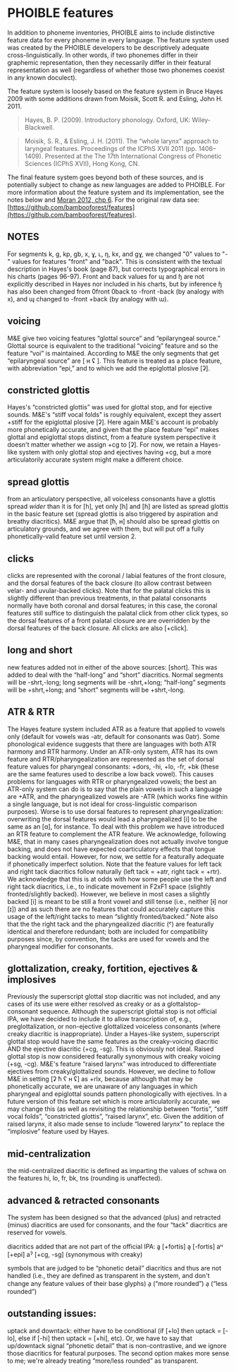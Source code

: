# PHOIBLE features

In addition to phoneme inventories, PHOIBLE aims to include distinctive feature data for every phoneme in every language. The feature system used was created by the PHOIBLE developers to be descriptively adequate cross-linguistically. In other words, if two phonemes differ in their graphemic representation, then they necessarily differ in their featural representation as well (regardless of whether those two phonemes coexist in any known doculect). 

The feature system is loosely based on the feature system in Bruce Hayes 2009 with some additions drawn from Moisik, Scott R. and Esling, John H. 2011.

> Hayes, B. P. (2009). Introductory phonology. Oxford, UK: Wiley-Blackwell.

> Moisik, S. R., & Esling, J. H. (2011). The “whole larynx” approach to laryngeal features. Proceedings of the ICPhS XVII 2011 (pp. 1406–1409). Presented at the The 17th International Congress of Phonetic Sciences (ICPhS XVII), Hong Kong, CN.

The final feature system goes beyond both of these sources, and is potentially subject to change as new languages are added to PHOIBLE. For more information about the feature system and its implementation, see the notes below and [Moran 2012, chp 6](https://digital.lib.washington.edu/researchworks/handle/1773/22452). For the original raw data see: [https://github.com/bambooforest/features](https://github.com/bambooforest/features).


## NOTES

For segments k, g, kp, gb, x, ɣ, ʟ, ŋ, kx, and gɣ, we changed "0" values to "-" values for features "front" and "back".  This is consistent with the textual description in Hayes's book (page 87), but corrects typographical errors in his charts (pages 96-97).  Front and back values for ɰ and ɧ are not explicitly described in Hayes nor included in his charts, but by inference ɧ has also been changed from 0front 0back to -front -back (by analogy with x), and ɰ changed to -front +back (by analogy with ɯ).

## voicing

M&E give two voicing features “glottal source” and “epilaryngeal source.” Glottal source is equivalent to the traditional “voicing” feature and so the feature “voi” is maintained.  According to M&E the only segments that get “epilaryngeal source” are [ ʜ ʢ ].  This feature is treated as a place feature, with abbreviation “epi,” and to which we add the epiglottal plosive [ʡ].

## constricted glottis

Hayes's “constricted glottis” was used for glottal stop, and for ejective sounds.  M&E's “stiff vocal folds” is roughly equivalent, except they assert +stiff for the epiglottal plosive [ʡ].  Here again M&E's account is probably more phonetically accurate, and given that the place feature “epi” makes glottal and epiglottal stops distinct, from a feature system perspective it doesn't matter whether we assign +cg to [ʡ].  For now, we retain a Hayes-like system with only glottal stop and ejectives having +cg, but a more articulatorily accurate system might make a different choice.

## spread glottis

from an articulatory perspective, all voiceless consonants have a glottis spread *wider* than it is for [h], yet only [h] and [ɦ] are listed as spread glottis in the basic feature set (spread glottis is also triggered by aspiration and breathy diacritics).  M&E argue that [ħ, ʜ] should also be spread glottis on articulatory grounds, and we agree with them, but will put off a fully phonetically-valid feature set until version 2.

## clicks

clicks are represented with the coronal / labial features of the front closure, and the dorsal features of the back closure (to allow contrast between velar- and uvular-backed clicks).  Note that for the palatal clicks this is slightly different than previous treatments, in that palatal consonants normally have both coronal and dorsal features; in this case, the coronal features still suffice to distinguish the palatal click from other click types, so the dorsal features of a front palatal closure are are overridden by the dorsal features of the back closure.  All clicks are also [+click].

## long and short

new features added not in either of the above sources: [short].  This was added to deal with the “half-long” and “short” diacritics.  Normal segments will be -shrt,-long; long segments will be -shrt,+long; “half-long” segments will be +shrt,+long; and “short” segments will be +shrt,-long.

## ATR & RTR

The Hayes feature system included ATR as a feature that applied to vowels only (default for vowels was -atr, default for consonants was 0atr).  Some phonological evidence suggests that there are languages with both ATR harmony and RTR harmony.  Under an ATR-only system, ATR has its own feature and RTR/pharyngealization are represented as the set of dorsal feature values for pharyngeal consonants: +dors, -hi, +lo, -fr, +bk (these are the same features used to describe a low back vowel).  This causes problems for languages with RTR or pharyngealized vowels; the best an ATR-only system can do is to say that the plain vowels in such a language are +ATR, and the pharyngealized vowels are -ATR (which works fine within a single language, but is not ideal for cross-linguistic comparison purposes).  Worse is to use dorsal features to represent pharyngealization: overwriting the dorsal features would lead a pharyngealized [i] to be the same as an [ɑ], for instance.  To deal with this problem we have introduced an RTR feature to complement the ATR feature.  We acknowledge, following M&E, that in many cases pharyngealization does not actually involve tongue backing, and does not have expected coarticulatory effects that tongue backing would entail.  However, for now, we settle for a featurally adequate if phonetically imperfect solution.  Note that the feature values for left tack and right tack diacritics follow naturally (left tack = +atr, right tack = +rtr).  We acknowledge that this is at odds with how some people use the left and right tack diacritics, i.e., to indicate movement in F2xF1 space (slightly fronted/slightly backed).  However, we believe in most cases a slightly backed [i] is meant to be still a front vowel and still tense (i.e., neither [ɨ] nor [ɪ]) and as such there are no features that could accurately capture this usage of the left/right tacks to mean “slightly fronted/backed.”  Note also that the the right tack and the pharyngealized diacritic (ˤ) are featurally identical and therefore redundant; both are included for compatibility purposes since, by convention, the tacks are used for vowels and the pharyngeal modifier for consonants.

## glottalization, creaky, fortition, ejectives & implosives

Previously the superscript glottal stop diacritic was not included, and any cases of its use were either resolved as creaky or as a glottalstop-consonant sequence.  Although the superscript glottal stop is not official IPA, we have decided to include it to allow transcription of, e.g., preglottalization, or non-ejective glottalized voiceless consonants (where creaky diacritic is inappropriate).  Under a Hayes-like system, superscript glottal stop would have the same features as the creaky-voicing diacritic AND the ejective diacritic (+cg, -sg).  This is obviously not ideal.  Raised glottal stop is now considered featurally synonymous with creaky voicing (+sg, -cg).  M&E's feature “raised larynx” was introduced to differentiate ejectives from creaky/glottalized sounds.  However, we decline to follow M&E in setting [ʡ ħ ʕ ʜ ʢ] as +rlx, because although that may be phonetically accurate, we are unaware of any languages in which pharyngeal and epiglottal sounds pattern phonologically with ejectives.  In a future version of this feature set which is more articulatorily accurate, we may change this (as well as revisiting the relationship between “fortis”, “stiff vocal folds”, “constricted glottis”, “raised larynx”, etc.  Given the addition of raised larynx, it also made sense to include “lowered larynx” to replace the “implosive” feature used by Hayes.

## mid-centralization

the mid-centralized diacritic is defined as imparting the values of schwa on the features hi, lo, fr, bk, tns (rounding is unaffected).

## advanced & retracted consonants

The system has been designed so that the advanced (plus) and retracted (minus) diacritics are used for consonants, and the four “tack” diacritics are reserved for vowels.

diacritics added that are not part of the official IPA:
a͈  [+fortis]
a͉  [-fortis]
aᴴ  [+epi]
aˀ  [+cg, -sg]  (synonymous with creaky)


symbols that are judged to be “phonetic detail” diacritics and thus are not handled (i.e., they are defined as transparent in the system, and don't change any feature values of their base glyphs)
a̹  (“more rounded”)
a̜  (“less rounded”)

## outstanding issues:

uptack and downtack: either have to be conditional (if [+lo] then uptack = [-lo], else if [-hi] then uptack = [+hi], etc).  Or, we have to say that up/downtack signal “phonetic detail” that is non-contrastive, and we ignore those diacritics for featural purposes.  The second option makes more sense to me; we're already treating “more/less rounded” as transparent.
